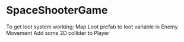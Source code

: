 # SpaceShooterGame

To get loot system working:
Map Loot prefab to loot variable in Enemy Movement
Add some 2D collider to Player
